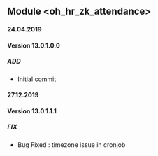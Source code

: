 ## Module <oh_hr_zk_attendance>

#### 24.04.2019
#### Version 13.0.1.0.0
##### ADD
- Initial commit

#### 27.12.2019
#### Version 13.0.1.1.1
##### FIX
- Bug Fixed : timezone issue in cronjob
